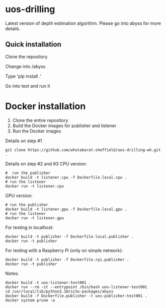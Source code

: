 # uos-drilling
Latest version of depth estimation algorithm.
Please go into abyss for more details.

## Quick installation
Clone the repository

Change into /abyss

Type 'pip install .'

Go into test and run it

# Docker installation

1. Clone the entire repository
2. Build the Docker images for publisher and listener
3. Run the Docker images

Details on step #1
```
git clone https://github.com/whutabarat-sheffield/uos-drilling-wh.git .
```

Details on step #2 and #3
CPU version:
```
#  run the publisher
docker build -t listener.cpu -f Dockerfile.local.cpu .
# run the listener
docker run -t listener.cpu
```

GPU version:
```
# run the publisher
docker build -t listener.gpu -f Dockerfile.local.gpu .
# run the listener
docker run -t listener.gpu
```

For testing in localhost:
```
docker build -t publisher -f Dockerfile.local.publisher .
docker run -t publisher
```

For testing with a Raspberry Pi (only on simple network):
```
docker build -t publisher -f Dockerfile.rpi.publisher .
docker run -t publisher
```



Notes:
```
docker build -t uos-listener-test001 .
docker run --rm -it --entrypoint /bin/bash uos-listener-test001
cd /usr/local/lib/python3.10/site-packages/abyss
docker build -f Dockerfile.publisher -t uos-publisher-test001 .
docker system prune -a 
```
